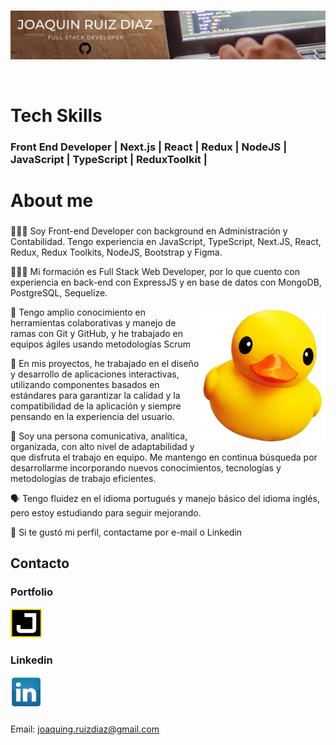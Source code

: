 <br>
<p align="left">
  <img src="./githubprofile.jpg" title="Banner Profile"/>
</p>

<br>

# Tech Skills

### Front End Developer | Next.js | React | Redux | NodeJS | JavaScript | TypeScript | ReduxToolkit |

# About me

###

🧑🏻‍💻 Soy Front-end Developer con background en Administración y Contabilidad. Tengo experiencia en JavaScript, TypeScript, Next.JS, React, Redux, Redux Toolkits, NodeJS, Bootstrap y Figma.

👨🏻‍🎓 Mi formación es Full Stack Web Developer, por lo que cuento con experiencia en back-end con ExpressJS y en base de datos con MongoDB, PostgreSQL, Sequelize.

<a href="https://github.com/joaquingrd">
<img align="right" width="200px" src="./cuak.png" title="Cuack" />
</a>

🔗 Tengo amplio conocimiento en herramientas colaborativas y manejo de ramas con Git y GitHub, y he trabajado en equipos ágiles usando metodologías Scrum

🤳 En mis proyectos, he trabajado en el diseño y desarrollo de aplicaciones interactivas, utilizando componentes basados en estándares para garantizar la calidad y la compatibilidad de la aplicación y siempre pensando en la experiencia del usuario.

👥 Soy una persona comunicativa, analítica, organizada, con alto nivel de adaptabilidad y que disfruta el trabajo en equipo. Me mantengo en continua búsqueda por desarrollarme incorporando nuevos conocimientos, tecnologías y metodologías de trabajo eficientes.

🗣️ Tengo fluidez en el idioma portugués y manejo básico del idioma inglés, pero estoy estudiando para seguir mejorando.

📩 Si te gustó mi perfil, contactame por e-mail o Linkedin

## Contacto

<div>

### Portfolio

<a href="https://portfolio-joaquinrd.vercel.app/">
  <img  style="margin-right: 10px;" width="50px" src="./portfolio.png" title="https://portfolio-joaquinrd.vercel.app/" />
</a>

### Linkedin

<a href="https://linkedin.com/in/joaquindev">
  <img  style="margin-right: 10px;" width="50px" src="./li.png" title="https://linkedin.com/in/joaquindev" />
</a>

</div>

###

Email: joaquing.ruizdiaz@gmail.com
